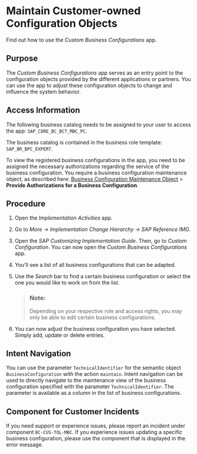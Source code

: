<!-- loio889b6167fa3042d988b4bb100e1453a7 -->

# Maintain Customer-owned Configuration Objects

Find out how to use the *Custom Business Configurations* app.



<a name="loio889b6167fa3042d988b4bb100e1453a7__section_vmh_ydt_jsb"/>

## Purpose

The *Custom Business Configurations* app serves as an entry point to the configuration objects provided by the different applications or partners. You can use the app to adjust these configuration objects to change and influence the system behavior.



<a name="loio889b6167fa3042d988b4bb100e1453a7__section_tfc_b2t_jsb"/>

## Access Information

The following business catalog needs to be assigned to your user to access the app: `SAP_CORE_BC_BCT_MBC_PC`.

The business catalog is contained in the business role template: `SAP_BR_BPC_EXPERT`.

To view the registered business configurations in the app, you need to be assigned the necessary authorizations regarding the service of the business configuration. You require a business configuration maintenance object, as described here: [Business Configuration Maintenance Object](business-configuration-maintenance-object-61159c4.md) \> **Provide Authorizations for a Business Configuration**.



<a name="loio889b6167fa3042d988b4bb100e1453a7__section_r3b_c2t_jsb"/>

## Procedure

1.  Open the *Implementation Activities* app.
2.  Go to *More → Implementation Change Hierarchy → SAP Reference IMG*.
3.  Open the *SAP Customizing Implementation Guide*. Then, go to *Custom Configuration*. You can now open the *Custom Business Configurations* app.
4.  You’ll see a list of all business configurations that can be adapted.
5.  Use the *Search* bar to find a certain business configuration or select the one you would like to work on from the list.

    > ### Note:  
    > Depending on your respective role and access rights, you may only be able to edit certain business configurations.

6.  You can now adjust the business configuration you have selected. Simply add, update or delete entries.



<a name="loio889b6167fa3042d988b4bb100e1453a7__section_l2y_c2t_jsb"/>

## Intent Navigation

You can use the parameter `TechnicalIdentifier` for the semantic object `BusinessConfiguration` with the action `maintain`. Intent navigation can be used to directly navigate to the maintenance view of the business configuration specified with the parameter `TechnicalIdentifier`. The parameter is available as a column in the list of business configurations.



<a name="loio889b6167fa3042d988b4bb100e1453a7__section_x24_32t_jsb"/>

## Component for Customer Incidents

If you need support or experience issues, please report an incident under component `BC-CUS-TOL-MBC`. If you experience issues updating a specific business configuration, please use the component that is displayed in the error message.

